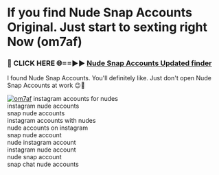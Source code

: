 # If you find Nude Snap Accounts Original. Just start to sexting right Now (om7af)

<h3>🔴 CLICK HERE 🌐==►► <a href="https://tinyurl.com/mtbk5fxa" rel="nofollow">Nude Snap Accounts Updated finder</a></h3>

I found Nude Snap Accounts. You'll definitely like. Just don't open Nude Snap Accounts at work 😉💬

[![om7af](https://i.imgur.com/Q8WKrnY.jpeg)](https://tinyurl.com/mtbk5fxa)
instagram accounts for nudes<br>
instagram nude accounts<br>
snap nude accounts<br>
instagram accounts with nudes<br>
nude accounts on instagram<br>
snap nude account<br>
nude instagram account<br>
instagram nude account<br>
nude snap account<br>
snap chat nude accounts